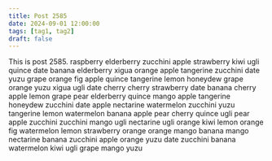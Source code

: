 ```yaml
---
title: Post 2585
date: 2024-09-01 12:00:00
tags: [tag1, tag2]
draft: false
---
```

This is post 2585.
raspberry
elderberry
zucchini
apple
strawberry
kiwi
ugli
quince
date
banana
elderberry
xigua
orange
apple
tangerine
zucchini
date
yuzu
grape
orange
fig
apple
quince
tangerine
lemon
honeydew
grape
orange
yuzu
xigua
ugli
date
cherry
cherry
strawberry
date
banana
cherry
apple
lemon
grape
pear
elderberry
quince
mango
apple
tangerine
honeydew
zucchini
date
apple
nectarine
watermelon
zucchini
yuzu
tangerine
lemon
watermelon
banana
apple
pear
cherry
quince
ugli
pear
apple
zucchini
zucchini
mango
ugli
nectarine
ugli
orange
kiwi
lemon
orange
fig
watermelon
lemon
strawberry
orange
orange
mango
banana
mango
nectarine
banana
zucchini
apple
orange
yuzu
date
zucchini
banana
watermelon
kiwi
ugli
grape
mango
yuzu
